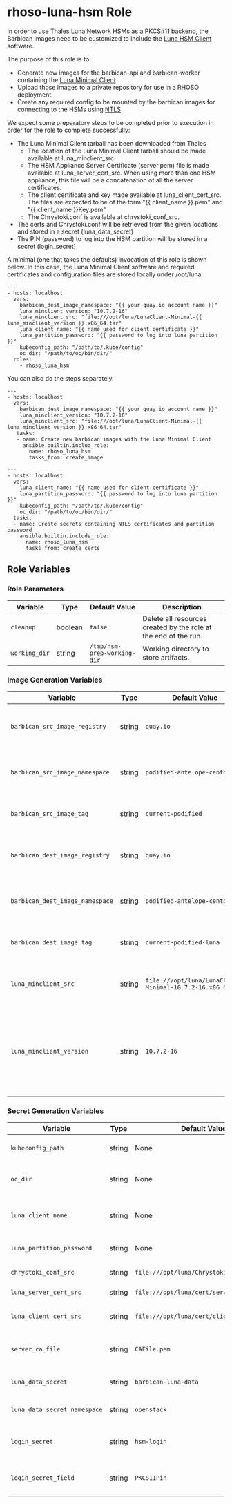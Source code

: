 # rhoso-luna-hsm Role

In order to use Thales Luna Network HSMs as a PKCS#11 backend, the Barbican
images need to be customized to include the [Luna HSM Client](https://www.thalesdocs.com/gphsm/luna/7/docs/network/Content/Home_Luna.htm) software.

The purpose of this role is to:
* Generate new images for the barbican-api and barbican-worker containing the
  [Luna Minimal Client](https://www.thalesdocs.com/gphsm/luna/7/docs/network/Content/install/client_install/linux_docker_minimal_extended.htm)
* Upload those images to a private repository for use in a RHOSO deployment.
* Create any required config to be mounted by the barbican images for connecting to the HSMs
  using [NTLS](https://www.thalesdocs.com/gphsm/luna/7/docs/network/Content/admin_partition/connections/connections.htm#NTLS)

We expect some preparatory steps to be completed prior to execution in order for the
role to complete successfully:
* The Luna Minimal Client tarball has been downloaded from Thales
  * The location of the Luna Minimal Client tarball should be made available at luna_minclient_src.
  * The HSM Appliance Server Certificate (server.pem) file is made available at luna_server_cert_src.
    When using more than one HSM appliance, this file will be a concatenation of all the server certificates.
  * The client certificate and key made available at luna_client_cert_src.  The files are expected
    to be of the form "{{ client_name }}.pem" and "{{ client_name }}Key.pem"
  * The Chrystoki.conf is available at chrystoki_conf_src.
* The certs and Chrystoki.conf will be retrieved from the given locations and stored in a secret (luna_data_secret)
* The PIN (password) to log into the HSM partition will be stored in a secret (login_secret)

A minimal (one that takes the defaults) invocation of this role is shown below.  In this case, the Luna Minimal Client
software and required certificates and configuration files are stored locally under /opt/luna.

    ---
    - hosts: localhost
      vars:
        barbican_dest_image_namespace: "{{ your quay.io account name }}"
        luna_minclient_version: "10.7.2-16"
        luna_minclient_src: "file:///opt/luna/LunaClient-Minimal-{{ luna_minclient_version }}.x86_64.tar"
        luna_client_name: "{{ name used for client certificate }}"
        luna_partition_password: "{{ password to log into luna partition }}"
        kubeconfig_path: "/path/to/.kube/config"
        oc_dir: "/path/to/oc/bin/dir/"
      roles:
        - rhoso_luna_hsm

You can also do the steps separately.

    ---
    - hosts: localhost
      vars:
        barbican_dest_image_namespace: "{{ your quay.io account name }}"
        luna_minclient_version: "10.7.2-16"
        luna_minclient_src: "file:///opt/luna/LunaClient-Minimal-{{ luna_minclient_version }}.x86_64.tar"
       tasks:
       - name: Create new barbican images with the Luna Minimal Client
         ansible.builtin.includ_role:
           name: rhoso_luna_hsm
           tasks_from: create_image

    ---
    - hosts: localhost
      vars:
        luna_client_name: "{{ name used for client certificate }}"
        luna_partition_password: "{{ password to log into luna partition }}"
        kubeconfig_path: "/path/to/.kube/config"
        oc_dir: "/path/to/oc/bin/dir/"
      tasks:
      - name: Create secrets containing NTLS certificates and partition password
        ansible.builtin.include_role:
          name: rhoso_luna_hsm
          tasks_from: create_certs

## Role Variables

### Role Parameters
| Variable      | Type    | Default Value               | Description                                                     |
| ------------- | ------- | --------------------------- | --------------------------------------------------------------- |
| `cleanup`     | boolean | `false`                     | Delete all resources created by the role at the end of the run. |
| `working_dir` | string  | `/tmp/hsm-prep-working-dir` | Working directory to store artifacts.                           |

### Image Generation Variables
| Variable                        | Type   | Default Value                                              | Description                                                                        |
| ------------------------------- | ------ | ---------------------------------------------------------- | ---------------------------------------------------------------------------------- |
| `barbican_src_image_registry`   | string | `quay.io`                                                  | Registry used to pull down the Barbican images                                     |
| `barbican_src_image_namespace`  | string | `podified-antelope-centos9`                                | Registry namespace for the Barbican images                                         |
| `barbican_src_image_tag`        | string | `current-podified`                                         | Tag used to identify the source images                                             |
| `barbican_dest_image_registry`  | string | `quay.io`                                                  | Registry used to push the modified images                                          |
| `barbican_dest_image_namespace` | string | `podified-antelope-centos9`                                | Registry namespace for the modified images                                         |
| `barbican_dest_image_tag`       | string | `current-podified-luna`                                    | Tag used to identify the modified images                                           |
| `luna_minclient_src`            | string | `file:///opt/luna/LunaClient-Minimal-10.7.2-16.x86_64.tar` | Location of the Luna Minimal Client tarball                                        |
| `luna_minclient_version`        | string | `10.7.2-16`                                                | Version string used to locate the directory inside the Luna Minimal Client Tarball |

### Secret Generation Variables
| Variable                     | Type   | Default Value                             | Description                                                                                   |
| ---------------------------- | ------ | ----------------------------------------- | --------------------------------------------------------------------------------------------- |
| `kubeconfig_path`            | string | None                                      | Full path to kubeconfig file. e.g. `/home/user/.kube/config`                                  |
| `oc_dir`                     | string | None                                      | Full path to the directory containing the `oc` command binary. e.g. `/home/user/.crc/bin/oc/` |
| `luna_client_name`           | string | None                                      | Name of the client certificate.  This must match the certificate and key file names           |
| `luna_partition_password`    | string | None                                      | Password (SO PIN) used to log into the HSM partition                                          |
| `chrystoki_conf_src`         | string | `file:///opt/luna/Chrystoki.conf`         | Full path to the Chrystoki.conf file                                                          |
| `luna_server_cert_src`       | string | `file:///opt/luna/cert/server/server.pem` | Full path to the HSM server certificate                                                       |
| `luna_client_cert_src`       | string | `file:///opt/luna/cert/client`            | Directory path to the directory containing the client certificate and key                     |
| `server_ca_file`             | string | `CAFile.pem`                              | Name to be used for the server certificate once mounted on the container                      |
| `luna_data_secret`           | string | `barbican-luna-data`                      | Name of the secret used to store client and server certificates                               |
| `luna_data_secret_namespace` | string | `openstack`                               | Namespace to be used when creating `luna_data_secret`                                         |
| `login_secret`               | string | `hsm-login`                               | Name of the secret used to store the password to log into the HSM partition                   |
| `login_secret_field`         | string | `PKCS11Pin`                               | Secret key used to store the `luna_partition_password` data in `login_secret`                 |
